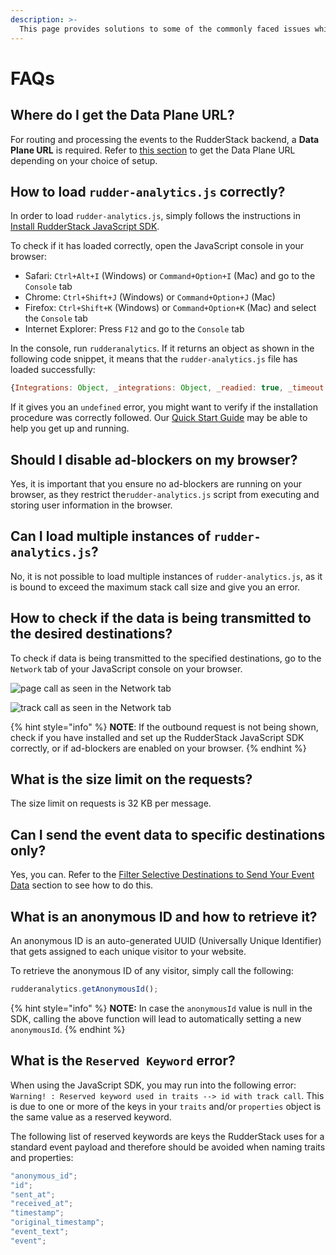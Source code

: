 ```yaml
---
description: >-
  This page provides solutions to some of the commonly faced issues while using the RudderStack JavaScript SDK on your website.
---
```


# **FAQs**

## **Where do I get the Data Plane URL?**

For routing and processing the events to the RudderStack backend, a **Data Plane URL** is required. Refer to [this section](https://docs.rudderstack.com/get-started/installing-and-setting-up-rudderstack#what-is-a-data-plane-url-where-do-i-get-it) to get the Data Plane URL depending on your choice of setup.

## **How to load `rudder-analytics.js` correctly?**

In order to load `rudder-analytics.js`, simply follows the instructions in [Install RudderStack JavaScript SDK](https://docs.rudderstack.com/stream-sources/rudderstack-sdk-integration-guides/quick-start-quide/#step-1:-install-rudderstack-javascript-sdk).

To check if it has loaded correctly, open the JavaScript console in your browser:

- Safari: `Ctrl+Alt+I` \(Windows\) or `Command+Option+I` \(Mac\) and go to the `Console` tab
- Chrome: `Ctrl+Shift+J` \(Windows\) or `Command+Option+J` \(Mac\)
- Firefox: `Ctrl+Shift+K` \(Windows\) or `Command+Option+K` \(Mac\) and select the `Console` tab
- Internet Explorer: Press `F12` and go to the `Console` tab

In the console, run `rudderanalytics`. If it returns an object as shown in the following code snippet, it means that the `rudder-analytics.js` file has loaded successfully:

```javascript
{Integrations: Object, _integrations: Object, _readied: true, _timeout: 300, _user: n_}
```

If it gives you an `undefined` error, you might want to verify if the installation procedure was correctly followed. Our [Quick Start Guide](https://docs.rudderstack.com/stream-sources/rudderstack-sdk-integration-guides/rudderstack-javascript-sdk/quick-start-guide) may be able to help you get up and running.

## **Should I disable ad-blockers on my browser?**

Yes, it is important that you ensure no ad-blockers are running on your browser, as they restrict the`rudder-analytics.js` script from executing and storing user information in the browser.

## **Can I load multiple instances of `rudder-analytics.js`?**

No, it is not possible to load multiple instances of `rudder-analytics.js`, as it is bound to exceed the maximum stack call size and give you an error.

## **How to check if the data is being transmitted to the desired destinations?**

To check if data is being transmitted to the specified destinations, go to the `Network` tab of your JavaScript console on your browser.

![page call as seen in the Network tab](https://lh5.googleusercontent.com/h53eypqI3lWd_2wqzVnP_9KVXl8vHdJ39PP2b2oPLbUpEw5xMioO8wKhvDJHYnoMQLWQkQyMx-GDxzhxtTtgWECDFa0cLP85Mzd80relg6xkptwHoDJPiAixpH3XblrNosGJd4M3)

![track call as seen in the Network tab](https://lh5.googleusercontent.com/0Mw5GDmeE0C8pugsTHXn4Ss6bmF05UseoSAsi2z2S1QIhw6rBGlBROUVICHZxef3KNUOvt9o6uNE-czGxRU09huZV2SF6J24S_nLTywyKKPRsNjCCD9hAyGX3BzChcF3RbchKYQf)

{% hint style="info" %}
**NOTE**: If the outbound request is not being shown, check if you have installed and set up the RudderStack JavaScript SDK correctly, or if ad-blockers are enabled on your browser.
{% endhint %}

## **What is the size limit on the requests?**

The size limit on requests is 32 KB per message.

## **Can I send the event data to specific destinations only?**

Yes, you can. Refer to the [Filter Selective Destinations to Send Your Event Data](https://docs.rudderstack.com/stream-sources/rudderstack-sdk-integration-guides/rudderstack-javascript-sdk#filter-selective-destinations-to-send-event-data) section to see how to do this.

## **What is an anonymous ID and how to retrieve it?**

An anonymous ID is an auto-generated UUID \(Universally Unique Identifier\) that gets assigned to each unique visitor to your website.

To retrieve the anonymous ID of any visitor, simply call the following:

```javascript
rudderanalytics.getAnonymousId();
```

{% hint style="info" %}
**NOTE:** In case the `anonymousId` value is null in the SDK, calling the above function will lead to automatically setting a new `anonymousId`.
{% endhint %}

## **What is the `Reserved Keyword` error?**

When using the JavaScript SDK, you may run into the following error: `Warning! : Reserved keyword used in traits --> id with track call`. This is due to one or more of the keys in your `traits` and/or `properties` object is the same value as a reserved keyword.

The following list of reserved keywords are keys the RudderStack uses for a standard event payload and therefore should be avoided when naming traits and properties:

```javascript
"anonymous_id";
"id";
"sent_at";
"received_at";
"timestamp";
"original_timestamp";
"event_text";
"event";
```
